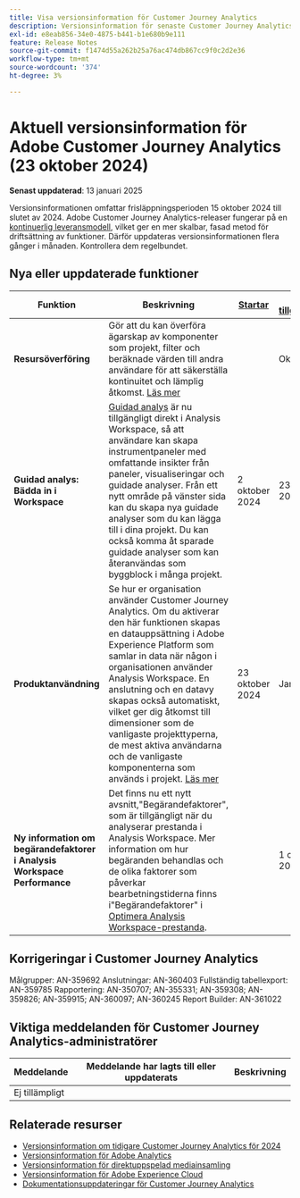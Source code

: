 ```yaml
---
title: Visa versionsinformation för Customer Journey Analytics
description: Versionsinformation för senaste Customer Journey Analytics
exl-id: e8eab856-34e0-4875-b441-b1e680b9e111
feature: Release Notes
source-git-commit: f1474d55a262b25a76ac474db867cc9f0c2d2e36
workflow-type: tm+mt
source-wordcount: '374'
ht-degree: 3%

---
```


# Aktuell versionsinformation för Adobe Customer Journey Analytics (23 oktober 2024)

**Senast uppdaterad**: 13 januari 2025

Versionsinformationen omfattar frisläppningsperioden 15 oktober 2024 till slutet av 2024. Adobe Customer Journey Analytics-releaser fungerar på en [kontinuerlig leveransmodell](releases.md), vilket ger en mer skalbar, fasad metod för driftsättning av funktioner. Därför uppdateras versionsinformationen flera gånger i månaden. Kontrollera dem regelbundet.

## Nya eller uppdaterade funktioner

| Funktion | Beskrivning | [Startar](releases.md) | [Allmän tillgänglighet](releases.md) |
| ----------- | ---------- | ------- | ---- |
| **Resursöverföring** | Gör att du kan överföra ägarskap av komponenter som projekt, filter och beräknade värden till andra användare för att säkerställa kontinuitet och lämplig åtkomst. [Läs mer](/help/tools/asset-transfer/transfer-assets.md) |  | Oktober 15 |
| **Guidad analys: Bädda in i Workspace** | [Guidad analys](https://experienceleague.adobe.com/en/docs/analytics-platform/using/guided-analysis/overview) är nu tillgängligt direkt i Analysis Workspace, så att användare kan skapa instrumentpaneler med omfattande insikter från paneler, visualiseringar och guidade analyser. Från ett nytt område på vänster sida kan du skapa nya guidade analyser som du kan lägga till i dina projekt. Du kan också komma åt sparade guidade analyser som kan återanvändas som byggblock i många projekt. | 2 oktober 2024 | 23 oktober 2024 |
| **Produktanvändning** | Se hur er organisation använder Customer Journey Analytics. Om du aktiverar den här funktionen skapas en datauppsättning i Adobe Experience Platform som samlar in data när någon i organisationen använder Analysis Workspace. En anslutning och en datavy skapas också automatiskt, vilket ger dig åtkomst till dimensioner som de vanligaste projekttyperna, de mest aktiva användarna och de vanligaste komponenterna som används i projekt. [Läs mer](/help/tools/product-usage/usage-overview.md) | 23 oktober 2024 | Januari 2025 |
| **Ny information om begärandefaktorer i Analysis Workspace Performance** | Det finns nu ett nytt avsnitt,&quot;Begärandefaktorer&quot;, som är tillgängligt när du analyserar prestanda i Analysis Workspace. Mer information om hur begäranden behandlas och de olika faktorer som påverkar bearbetningstiderna finns i&quot;Begärandefaktorer&quot; i [Optimera Analysis Workspace-prestanda](https://experienceleague.adobe.com/en/docs/analytics-platform/using/technotes/optimizing-performance#request-factors). |  | 1 oktober 2024 |


## Korrigeringar i Customer Journey Analytics

Målgrupper: AN-359692
Anslutningar: AN-360403
Fullständig tabellexport: AN-359785
Rapportering: AN-350707; AN-355331; AN-359308; AN-359826; AN-359915; AN-360097; AN-360245
Report Builder: AN-361022

## Viktiga meddelanden för Customer Journey Analytics-administratörer

| Meddelande | Meddelande har lagts till eller uppdaterats | Beskrivning |
| --- | --- | --- |
| Ej tillämpligt | | |

## Relaterade resurser

* [Versionsinformation om tidigare Customer Journey Analytics för 2024](/help/release-notes/2024.md)
* [Versionsinformation för Adobe Analytics](https://experienceleague.adobe.com/docs/analytics/release-notes/latest.html)
* [Versionsinformation för direktuppspelad mediainsamling](https://experienceleague.adobe.com/docs/media-analytics/using/additional-resources/release-notes.html)
* [Versionsinformation för Adobe Experience Cloud](https://experienceleague.adobe.com/docs/release-notes/experience-cloud/current.html)
* [Dokumentationsuppdateringar för Customer Journey Analytics](/help/release-notes/doc-changes.md)
